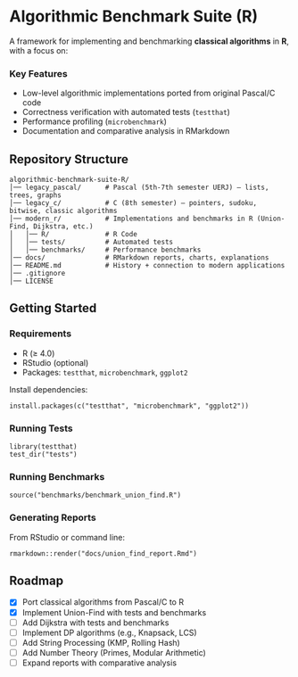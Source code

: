 # Algorithmic Benchmark Suite (R)


A framework for implementing and benchmarking **classical algorithms** in **R**, with a focus on:

### Key Features
- Low-level algorithmic implementations ported from original Pascal/C code
- Correctness verification with automated tests (`testthat`)
- Performance profiling (`microbenchmark`)
- Documentation and comparative analysis in RMarkdown


## Repository Structure

```
algorithmic-benchmark-suite-R/
│── legacy_pascal/      # Pascal (5th-7th semester UERJ) – lists, trees, graphs
│── legacy_c/           # C (8th semester) – pointers, sudoku, bitwise, classic algorithms
│── modern_r/           # Implementations and benchmarks in R (Union-Find, Dijkstra, etc.)
│   │── R/          	# R Code
│   │── tests/          # Automated tests
│   │── benchmarks/     # Performance benchmarks
│── docs/               # RMarkdown reports, charts, explanations
│── README.md           # History + connection to modern applications
│── .gitignore
│── LICENSE

```

## Getting Started


### Requirements
- R (≥ 4.0)
- RStudio (optional)
- Packages: `testthat`, `microbenchmark`, `ggplot2`


Install dependencies:
```
install.packages(c("testthat", "microbenchmark", "ggplot2"))
```


### Running Tests
```
library(testthat)
test_dir("tests")
```


### Running Benchmarks
```
source("benchmarks/benchmark_union_find.R")
```


### Generating Reports
From RStudio or command line:
```
rmarkdown::render("docs/union_find_report.Rmd")
```


## Roadmap
- [x] Port classical algorithms from Pascal/C to R
- [x] Implement Union-Find with tests and benchmarks
- [ ] Add Dijkstra with tests and benchmarks
- [ ] Implement DP algorithms (e.g., Knapsack, LCS)
- [ ] Add String Processing (KMP, Rolling Hash)
- [ ] Add Number Theory (Primes, Modular Arithmetic)
- [ ] Expand reports with comparative analysis
